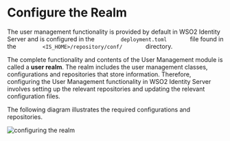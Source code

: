 # Configure the Realm

The user management functionality is provided by default in WSO2 Identity Server and is configured in the
`         deployment.toml        ` file found in the
`         <IS_HOME>/repository/conf/        ` directory. 

The complete functionality and contents of the User Management module is
called a **user realm**. The realm includes the user management
classes, configurations and repositories that store information.
Therefore, configuring the User Management functionality in WSO2 Identity Server involves setting up the relevant repositories and updating the
relevant configuration files.

The following diagram illustrates the required configurations and
repositories. 

![configuring the realm]({{base_path}}/assets/img/deploy/configuring-the-realm.png)
